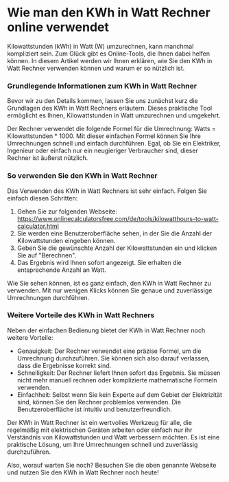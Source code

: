 Wie man den KWh in Watt Rechner online verwendet
================================================

Kilowattstunden (kWh) in Watt (W) umzurechnen, kann manchmal kompliziert sein. Zum Glück gibt es Online-Tools, die Ihnen dabei helfen können. In diesem Artikel werden wir Ihnen erklären, wie Sie den KWh in Watt Rechner verwenden können und warum er so nützlich ist.

### Grundlegende Informationen zum KWh in Watt Rechner

Bevor wir zu den Details kommen, lassen Sie uns zunächst kurz die Grundlagen des KWh in Watt Rechners erläutern. Dieses praktische Tool ermöglicht es Ihnen, Kilowattstunden in Watt umzurechnen und umgekehrt.

Der Rechner verwendet die folgende Formel für die Umrechnung: Watts = Kilowattstunden \* 1000. Mit dieser einfachen Formel können Sie Ihre Umrechnungen schnell und einfach durchführen. Egal, ob Sie ein Elektriker, Ingenieur oder einfach nur ein neugieriger Verbraucher sind, dieser Rechner ist äußerst nützlich.

### So verwenden Sie den KWh in Watt Rechner

Das Verwenden des KWh in Watt Rechners ist sehr einfach. Folgen Sie einfach diesen Schritten:

1. Gehen Sie zur folgenden Webseite: <https://www.onlinecalculatorsfree.com/de/tools/kilowatthours-to-watt-calculator.html>
2. Sie werden eine Benutzeroberfläche sehen, in der Sie die Anzahl der Kilowattstunden eingeben können.
3. Geben Sie die gewünschte Anzahl der Kilowattstunden ein und klicken Sie auf "Berechnen".
4. Das Ergebnis wird Ihnen sofort angezeigt. Sie erhalten die entsprechende Anzahl an Watt.

Wie Sie sehen können, ist es ganz einfach, den KWh in Watt Rechner zu verwenden. Mit nur wenigen Klicks können Sie genaue und zuverlässige Umrechnungen durchführen.

### Weitere Vorteile des KWh in Watt Rechners

Neben der einfachen Bedienung bietet der KWh in Watt Rechner noch weitere Vorteile:

- Genauigkeit: Der Rechner verwendet eine präzise Formel, um die Umrechnung durchzuführen. Sie können sich also darauf verlassen, dass die Ergebnisse korrekt sind.
- Schnelligkeit: Der Rechner liefert Ihnen sofort das Ergebnis. Sie müssen nicht mehr manuell rechnen oder komplizierte mathematische Formeln verwenden.
- Einfachheit: Selbst wenn Sie kein Experte auf dem Gebiet der Elektrizität sind, können Sie den Rechner problemlos verwenden. Die Benutzeroberfläche ist intuitiv und benutzerfreundlich.

Der KWh in Watt Rechner ist ein wertvolles Werkzeug für alle, die regelmäßig mit elektrischen Geräten arbeiten oder einfach nur ihr Verständnis von Kilowattstunden und Watt verbessern möchten. Es ist eine praktische Lösung, um Ihre Umrechnungen schnell und zuverlässig durchzuführen.

Also, worauf warten Sie noch? Besuchen Sie die oben genannte Webseite und nutzen Sie den KWh in Watt Rechner noch heute!